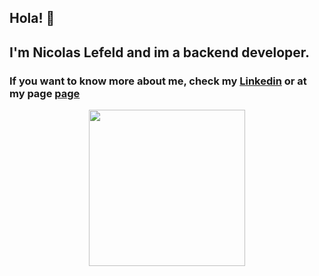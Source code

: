 <h2>Hola! 👋</h2>
<h2>I'm Nicolas Lefeld and im a backend developer. </h2>

### If you want to know more about me, check my [Linkedin](https://www.linkedin.com/in/nicolas-lefeld/) or at my **page** [**page**](http://nicolaslefeld.github.io/resume) 


<p align="center">
<img align="middle" src="https://media.giphy.com/media/26AHqZycSplGWWPAI/giphy.gif" width="250" height="250" />
</p>
